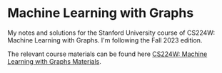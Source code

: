 # Machine Learning with Graphs

My notes and solutions for the Stanford University course of CS224W: Machine Learning with Graphs. I'm following the Fall 2023 edition.

The relevant course materials can be found here [CS224W: Machine Learning with Graphs Materials](http://web.stanford.edu/class/cs224w/).
